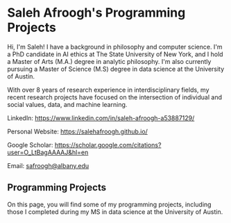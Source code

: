 
# Saleh Afroogh's Programming Projects
Hi, I'm Saleh! I have a background in philosophy and computer science. I'm a PhD candidate in AI ethics at The State University of New York, and I hold a Master of Arts (M.A.) degree in analytic philosophy. I'm also currently pursuing a Master of Science (M.S) degree in data science at the University of Austin.

With over 8 years of research experience in interdisciplinary fields, my recent research projects have focused on the intersection of individual and social values, data, and machine learning.

LinkedIn: https://www.linkedin.com/in/saleh-afroogh-a53887129/ 

Personal Website: https://salehafroogh.github.io/ 

Google Scholar: https://scholar.google.com/citations?user=O_LtBagAAAAJ&hl=en 

Email: safroogh@albany.edu


## Programming Projects
On this page, you will find some of my programming projects, including those I completed during my MS in data science at the University of Austin.


